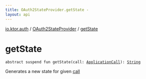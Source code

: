 ```yaml
---
title: OAuth2StateProvider.getState - 
layout: api
---
```


<div class='api-docs-breadcrumbs'><a href="../index.html">io.ktor.auth</a> / <a href="index.html">OAuth2StateProvider</a> / <a href="./get-state.html">getState</a></div>

# getState

<div class="signature"><code><span class="keyword">abstract</span> <span class="keyword">suspend</span> <span class="keyword">fun </span><span class="identifier">getState</span><span class="symbol">(</span><span class="parameterName" id="io.ktor.auth.OAuth2StateProvider$getState(io.ktor.application.ApplicationCall)/call">call</span><span class="symbol">:</span>&nbsp;<a href="../../io.ktor.application/-application-call/index.html"><span class="identifier">ApplicationCall</span></a><span class="symbol">)</span><span class="symbol">: </span><a href="https://kotlinlang.org/api/latest/jvm/stdlib/kotlin/-string/index.html"><span class="identifier">String</span></a></code></div>

Generates a new state for given <a href="get-state.html#io.ktor.auth.OAuth2StateProvider$getState(io.ktor.application.ApplicationCall)/call">call</a>

